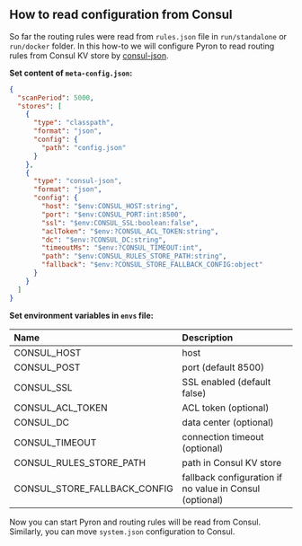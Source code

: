 ## How to read configuration from Consul

So far the routing rules were read from `rules.json` file in `run/standalone` or `run/docker` folder.
In this how-to we will configure Pyron to read routing rules from Consul KV store by [consul-json](https://github.com/Cloudentity/vertx-tools#meta-custom-stores).

**Set content of `meta-config.json`:**

```json
{
  "scanPeriod": 5000,
  "stores": [
    {
      "type": "classpath",
      "format": "json",
      "config": {
        "path": "config.json"
      }
    },
    {
      "type": "consul-json",
      "format": "json",
      "config": {
        "host": "$env:CONSUL_HOST:string",
        "port": "$env:CONSUL_PORT:int:8500",
        "ssl": "$env:CONSUL_SSL:boolean:false",
        "aclToken": "$env:?CONSUL_ACL_TOKEN:string",
        "dc": "$env:?CONSUL_DC:string",
        "timeoutMs": "$env:?CONSUL_TIMEOUT:int",
        "path": "$env:CONSUL_RULES_STORE_PATH:string",
        "fallback": "$env:?CONSUL_STORE_FALLBACK_CONFIG:object"
      }
    }
  ]
}
```

**Set environment variables in `envs` file:**

| Name                          | Description                                             |
|:------------------------------|:--------------------------------------------------------|
| CONSUL_HOST                   | host                                                    |
| CONSUL_POST                   | port (default 8500)                                     |
| CONSUL_SSL                    | SSL enabled (default false)                             |
| CONSUL_ACL_TOKEN              | ACL token (optional)                                    |
| CONSUL_DC                     | data center (optional)                                  |
| CONSUL_TIMEOUT                | connection timeout (optional)                           |
| CONSUL_RULES_STORE_PATH       | path in Consul KV store                                 |
| CONSUL_STORE_FALLBACK_CONFIG  | fallback configuration if no value in Consul (optional) |

Now you can start Pyron and routing rules will be read from Consul. Similarly, you can move `system.json` configuration to Consul.